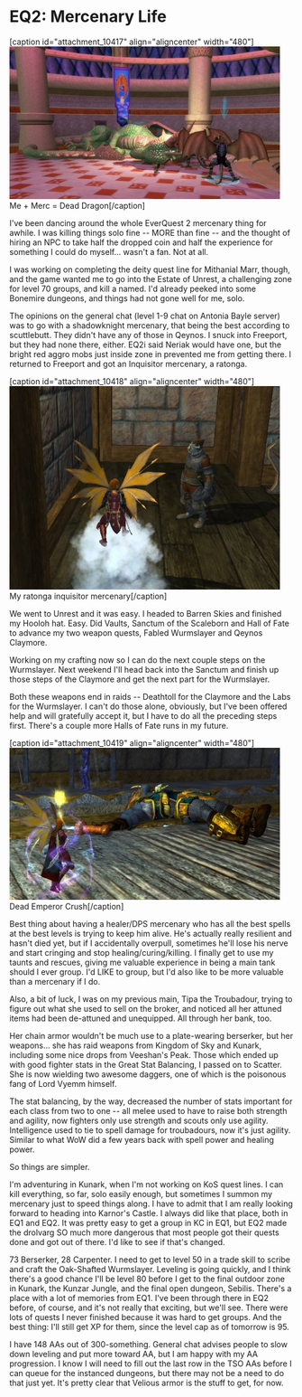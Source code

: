 # EQ2: Mercenary Life

[caption id="attachment\_10417" align="aligncenter" width="480"][![](../uploads/2012/11/1-EverQuest2-2012-11-11-14-42-49-72-480x270.jpg "Me + Merc = Dead Dragon")](../uploads/2012/11/1-EverQuest2-2012-11-11-14-42-49-72.jpg) Me + Merc = Dead Dragon[/caption]

I've been dancing around the whole EverQuest 2 mercenary thing for awhile. I was killing things solo fine -- MORE than fine -- and the thought of hiring an NPC to take half the dropped coin and half the experience for something I could do myself... wasn't a fan. Not at all.

I was working on completing the deity quest line for Mithanial Marr, though, and the game wanted me to go into the Estate of Unrest, a challenging zone for level 70 groups, and kill a named. I'd already peeked into some Bonemire dungeons, and things had not gone well for me, solo.

The opinions on the general chat (level 1-9 chat on Antonia Bayle server) was to go with a shadowknight mercenary, that being the best according to scuttlebutt. They didn't have any of those in Qeynos. I snuck into Freeport, but they had none there, either. EQ2i said Neriak would have one, but the bright red aggro mobs just inside zone in prevented me from getting there. I returned to Freeport and got an Inquisitor mercenary, a ratonga.

[caption id="attachment\_10418" align="aligncenter" width="480"][![](../uploads/2012/11/EverQuest2-2012-11-11-07-34-29-66-480x360.jpg "My ratonga inquisitor mercenary")](../uploads/2012/11/EverQuest2-2012-11-11-07-34-29-66.jpg) My ratonga inquisitor mercenary[/caption]

We went to Unrest and it was easy. I headed to Barren Skies and finished my Hooloh hat. Easy. Did Vaults, Sanctum of the Scaleborn and Hall of Fate to advance my two weapon quests, Fabled Wurmslayer and Qeynos Claymore.

Working on my crafting now so I can do the next couple steps on the Wurmslayer. Next weekend I'll head back into the Sanctum and finish up those steps of the Claymore and get the next part for the Wurmslayer.

Both these weapons end in raids -- Deathtoll for the Claymore and the Labs for the Wurmslayer. I can't do those alone, obviously, but I've been offered help and will gratefully accept it, but I have to do all the preceding steps first. There's a couple more Halls of Fate runs in my future.

[caption id="attachment\_10419" align="aligncenter" width="480"][![](../uploads/2012/11/EverQuest2-2012-11-09-17-30-17-13-480x269.jpg "Dead Emperor")](../uploads/2012/11/EverQuest2-2012-11-09-17-30-17-13.jpg) Dead Emperor Crush[/caption]

Best thing about having a healer/DPS mercenary who has all the best spells at the best levels is trying to keep him alive. He's actually really resilient and hasn't died yet, but if I accidentally overpull, sometimes he'll lose his nerve and start cringing and stop healing/curing/killing. I finally get to use my taunts and rescues, giving me valuable experience in being a main tank should I ever group. I'd LIKE to group, but I'd also like to be more valuable than a mercenary if I do.

Also, a bit of luck, I was on my previous main, Tipa the Troubadour, trying to figure out what she used to sell on the broker, and noticed all her attuned items had been de-attuned and unequipped. All through her bank, too.

Her chain armor wouldn't be much use to a plate-wearing berserker, but her weapons... she has raid weapons from Kingdom of Sky and Kunark, including some nice drops from Veeshan's Peak. Those which ended up with good fighter stats in the Great Stat Balancing, I passed on to Scatter. She is now wielding two awesome daggers, one of which is the poisonous fang of Lord Vyemm himself.

The stat balancing, by the way, decreased the number of stats important for each class from two to one -- all melee used to have to raise both strength and agility, now fighters only use strength and scouts only use agility. Intelligence used to tie to spell damage for troubadours, now it's just agility. Similar to what WoW did a few years back with spell power and healing power.

So things are simpler.

I'm adventuring in Kunark, when I'm not working on KoS quest lines. I can kill everything, so far, solo easily enough, but sometimes I summon my mercenary just to speed things along. I have to admit that I am really looking forward to heading into Karnor's Castle. I always did like that place, both in EQ1 and EQ2. It was pretty easy to get a group in KC in EQ1, but EQ2 made the drolvarg SO much more dangerous that most people got their quests done and got out of there. I'd like to see if that's changed.

73 Berserker, 28 Carpenter. I need to get to level 50 in a trade skill to scribe and craft the Oak-Shafted Wurmslayer. Leveling is going quickly, and I think there's a good chance I'll be level 80 before I get to the final outdoor zone in Kunark, the Kunzar Jungle, and the final open dungeon, Sebilis. There's a place with a lot of memories from EQ1. I've been through there in EQ2 before, of course, and it's not really that exciting, but we'll see. There were lots of quests I never finished because it was hard to get groups. And the best thing: I'll still get XP for them, since the level cap as of tomorrow is 95.

I have 148 AAs out of 300-something. General chat advises people to slow down leveling and put more toward AA, but I am happy with my AA progression. I know I will need to fill out the last row in the TSO AAs before I can queue for the instanced dungeons, but there may not be a need to do that just yet. It's pretty clear that Velious armor is the stuff to get, for now.

